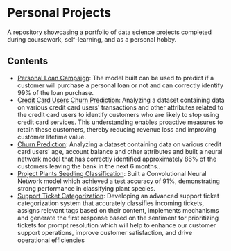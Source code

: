 # Personal Projects

A repository showcasing a portfolio of data science projects completed during coursework, self-learning, and as a personal hobby.

## Contents

- [Personal Loan Campaign](Personal%20Loan%20Campaign/): The model built can be used to predict if a customer will purchase a personal loan or not and can correctly identify 99% of the loan purchase.
- [Credit Card Users Churn Prediction](Credit%20Card%20Users%20Churn%20Prediction/): Analyzing a dataset containing data on various credit card users' transactions and other attributes related to the credit card users to identify customers who are likely to stop using credit card services. This understanding enables proactive measures to retain these customers, thereby reducing revenue loss and improving customer lifetime value.
- [Churn Prediction](Churn%20Prediction/): Analyzing a dataset containing data on various credit card users' age, account balance and other attributes and built a neural network model that has correctly identified approximately 86% of the customers leaving the bank in the next 6 months..
- [Project Plants Seedling Classification](Project%20Plants%20Seedling%20Classification): Built a Convolutional Neural Network model which achieved a test accuracy of 91%, demonstrating strong performance in classifying plant species.
- [Support Ticket Categorization](Suuport%20Ticket%20Categorization): Developing an advanced support ticket categorization system that accurately classifies incoming tickets, assigns relevant tags based on their content, implements mechanisms and generate the first response based on the sentiment for prioritizing tickets for prompt resolution which will help to enhance our customer support operations, improve customer satisfaction, and drive operational efficiencies

